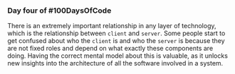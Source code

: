 ### Day four of #100DaysOfCode

There is an extremely important relationship in any layer of technology, which is the relationship between `client` and `server`. Some people start to get confused about who the `client` is and who the `server` is because they are not fixed roles and depend on what exactly these components are doing. Having the correct mental model about this is valuable, as it unlocks new insights into the architecture of all the software involved in a system.
